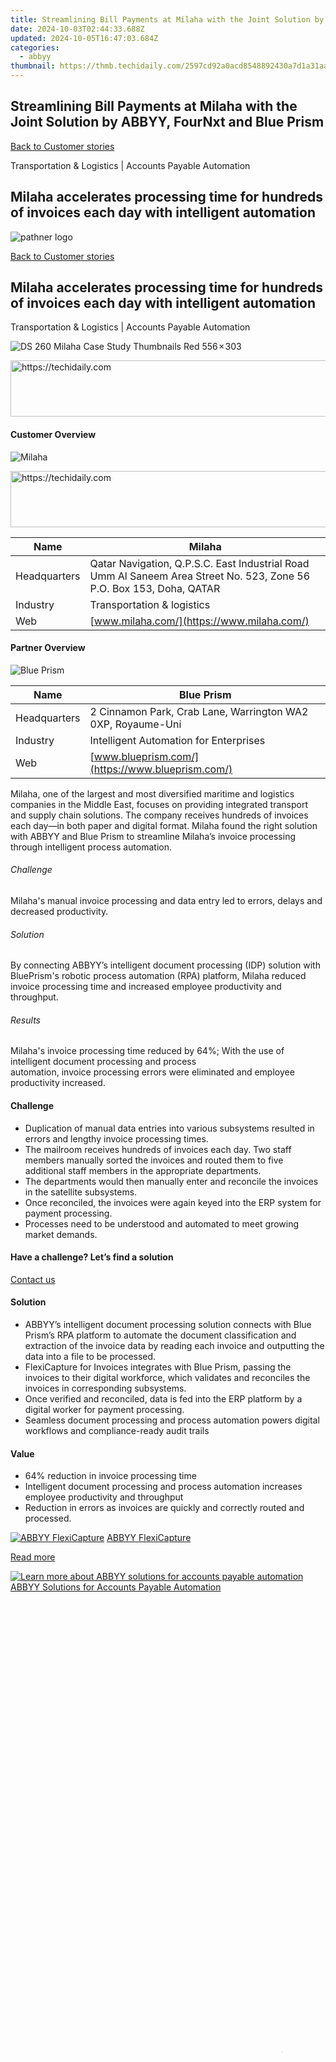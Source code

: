 ```yaml
---
title: Streamlining Bill Payments at Milaha with the Joint Solution by ABBYY, FourNxt and Blue Prism
date: 2024-10-03T02:44:33.688Z
updated: 2024-10-05T16:47:03.684Z
categories:
  - abbyy
thumbnail: https://thmb.techidaily.com/2597cd92a0acd8548892430a7d1a31aad74db81001d653dab278938ebfa823a1.jpg
---
```


## Streamlining Bill Payments at Milaha with the Joint Solution by ABBYY, FourNxt and Blue Prism

[Back to Customer stories](https://tools.techidaily.com/abbyy/products/)

Transportation & Logistics | Accounts Payable Automation

## Milaha accelerates processing time for hundreds of invoices each day with intelligent automation 

![pathner logo](https://content.abbyy.com/-/media/project/abbyy/abbyy/logos-white/en/151977.png?h=40&iar=0&w=120)

[Back to Customer stories](https://tools.techidaily.com/abbyy/products/)

## Milaha accelerates processing time for hundreds of invoices each day with intelligent automation 

Transportation & Logistics | Accounts Payable Automation 

![DS 260 Milaha Case Study Thumbnails Red 556 × 303](https://static3.abbyy.com/abbyycommedia/38104/ds-260_milaha-case-study_thumbnails-red-556-303.jpg) 

<!-- affiliate ads begin -->
<a href="https://appsumo.8odi.net/c/5597632/2105867/7443" target="_top" id="2105867">
  <img src="//a.impactradius-go.com/display-ad/7443-2105867" border="0" alt="https://techidaily.com" width="728" height="90"/>
</a>
<img height="0" width="0" src="https://appsumo.8odi.net/i/5597632/2105867/7443" style="position:absolute;visibility:hidden;" border="0" />
<!-- affiliate ads end -->

#### Customer Overview

![Milaha](https://static4.abbyy.com/abbyycommedia/32806/04c-milaha-logo-146x66.png) 

<!-- affiliate ads begin -->
<a href="https://appsumo.8odi.net/c/5597632/2118319/7443" target="_top" id="2118319">
  <img src="//a.impactradius-go.com/display-ad/7443-2118319" border="0" alt="https://techidaily.com" width="728" height="90"/>
</a>
<img height="0" width="0" src="https://appsumo.8odi.net/i/5597632/2118319/7443" style="position:absolute;visibility:hidden;" border="0" />
<!-- affiliate ads end -->

| Name         | Milaha                                                                                                               |
| ------------ | -------------------------------------------------------------------------------------------------------------------- |
| Headquarters | Qatar Navigation, Q.P.S.C. East Industrial Road Umm Al Saneem Area Street No. 523, Zone 56 P.O. Box 153, Doha, QATAR |
| Industry     | Transportation & logistics                                                                                           |
| Web          | [www.milaha.com/](https://www.milaha.com/)                                                                           |

#### Partner Overview

![Blue Prism](https://static2.abbyy.com/abbyycommedia/23289/blueprism-logo.png) 

| Name         | Blue Prism                                                  |
| ------------ | ----------------------------------------------------------- |
| Headquarters | 2 Cinnamon Park, Crab Lane, Warrington WA2 0XP, Royaume-Uni |
| Industry     | Intelligent Automation for Enterprises                      |
| Web          | [www.blueprism.com/](https://www.blueprism.com/)            |

Milaha, one of the largest and most diversified maritime and logistics companies in the Middle East, focuses on providing integrated transport and supply chain solutions. The company receives hundreds of invoices each day—in both paper and digital format. Milaha found the right solution with ABBYY and Blue Prism to streamline Milaha’s invoice processing through intelligent process automation.

###### Challenge

Milaha's manual invoice processing and data entry led to errors, delays and decreased productivity.

###### Solution

By connecting ABBYY’s intelligent document processing (IDP) solution with BluePrism's robotic process automation (RPA) platform, Milaha reduced invoice processing time and increased employee productivity and throughput. 

###### Results

Milaha's invoice processing time reduced by 64%; With the use of intelligent document processing and process  
automation, invoice processing errors were eliminated and employee productivity increased.

#### Challenge

   * Duplication of manual data entries into various subsystems resulted in errors and lengthy invoice processing times.
   * The mailroom receives hundreds of invoices each day. Two staff members manually sorted the invoices and routed them to five additional staff members in the appropriate departments.
   * The departments would then manually enter and reconcile the invoices in the satellite subsystems.
   * Once reconciled, the invoices were again keyed into the ERP system for payment processing.
   * Processes need to be understood and automated to meet growing market demands.

#### Have a challenge? Let’s find a solution  

[Contact us](https://tools.techidaily.com/abbyy/products/) 

#### Solution

* ABBYY’s intelligent document processing solution connects with Blue Prism’s RPA platform to automate the document classification and extraction of the invoice data by reading each invoice and outputting the data into a file to be processed.
* FlexiCapture for Invoices integrates with Blue Prism, passing the invoices to their digital workforce, which validates and reconciles the invoices in corresponding subsystems.
* Once verified and reconciled, data is fed into the ERP platform by a digital worker for payment processing.
* Seamless document processing and process automation powers digital workflows and compliance-ready audit trails

#### Value

* 64% reduction in invoice processing time
* Intelligent document processing and process automation increases employee productivity and throughput
* Reduction in errors as invoices are quickly and correctly routed and processed.

[![ABBYY FlexiCapture](https://static2.abbyy.com/abbyycommedia/21380/4-flexicapture.jpg)](https://tools.techidaily.com/abbyy/products/) [ABBYY FlexiCapture](https://tools.techidaily.com/abbyy/products/) 

[Read more](https://tools.techidaily.com/abbyy/products/) 

[![Learn more about ABBYY solutions for accounts payable automation](https://static4.abbyy.com/abbyycommedia/14351/1-accounts-payable.jpg)](https://tools.techidaily.com/abbyy/products/) [ABBYY Solutions for Accounts Payable Automation](https://tools.techidaily.com/abbyy/products/) 

<!-- affiliate ads begin -->
<span id="1424529">
					<video width="864" height="1536" style="cursor:pointer"
           poster="//a.impactradius-go.com/display-clicktoplayimage/1424529.png"
           onclick="if(!this.playClicked){this.play();this.setAttribute('controls',true);this.playClicked=true;}">
	   <source src="//a.impactradius-go.com/display-ad/16446-1424529">
	   <img src="//a.impactradius-go.com/display-clicktoplayimage/1424529.png" style="border: none; height: 100%; width: 100%; object-fit: contain">
	</video>
	<div style="width:540px;text-align:center"><a href="javascript:window.open(decodeURIComponent('https%3A%2F%2Flaganoo.pxf.io%2Fc%2F5597632%2F1424529%2F16446'), '_blank');void(0);">Click here</a></div>
</span>
<img height="0" width="0" src="https://imp.pxf.io/i/5597632/1424529/16446" style="position:absolute;visibility:hidden;" border="0" />
<!-- affiliate ads end -->

[Read more](https://tools.techidaily.com/abbyy/products/) 

[![Download the PDF version](https://static3.abbyy.com/abbyycommedia/38102/ds-260_milaha-case-study_thumbnails-red-360-162.jpg)](https://static4.abbyy.com/abbyycommedia/32817/customerstory-transportation-milaha-en.pdf "PDF Version") [PDF Version](https://static4.abbyy.com/abbyycommedia/32817/customerstory-transportation-milaha-en.pdf "PDF Version") 

[Read the document](https://static4.abbyy.com/abbyycommedia/32817/customerstory-transportation-milaha-en.pdf "PDF Version") 

[More about ABBYY](https://tools.techidaily.com/abbyy/products/) 

[Find your ABBYY office](https://tools.techidaily.com/abbyy/products/) 

<!-- affiliate ads begin -->
<a href="https://wigfever.sjv.io/c/5597632/2014849/22899" target="_top" id="2014849">
  <img src="//a.impactradius-go.com/display-ad/22899-2014849" border="0" alt="https://techidaily.com" width="728" height="90"/>
</a>
<img height="0" width="0" src="https://wigfever.sjv.io/i/5597632/2014849/22899" style="position:absolute;visibility:hidden;" border="0" />
<!-- affiliate ads end -->

### Ready to talk to an expert?

We'd love to help you along your automation journey.

[Contact us](https://tools.techidaily.com/abbyy/products/)

<ins class="adsbygoogle"
     style="display:block"
     data-ad-format="autorelaxed"
     data-ad-client="ca-pub-7571918770474297"
     data-ad-slot="1223367746"></ins>

<ins class="adsbygoogle"
     style="display:block"
     data-ad-client="ca-pub-7571918770474297"
     data-ad-slot="8358498916"
     data-ad-format="auto"
     data-full-width-responsive="true"></ins>

<span class="atpl-alsoreadstyle">Also read:</span>
<div><ul>
<li><a href="https://tiktok-videos.techidaily.com/new-authentic-buying-channels-for-tiktok-admirers/"><u>[New] Authentic Buying Channels for TikTok Admirers</u></a></li>
<li><a href="https://youtube-web.techidaily.com/n-2024-best-8-platforms-for-professional-linux-editing/"><u>[New] In 2024, Best 8 Platforms for Professional Linux Editing</u></a></li>
<li><a href="https://fox-links.techidaily.com/new-transformative-zooms-for-snapchat-photos-and-videos/"><u>[New] Transformative Zooms for Snapchat Photos & Videos</u></a></li>
<li><a href="https://facebook-clips.techidaily.com/updated-master-list-essential-6-fb-lite-downloads-for-2024/"><u>[Updated] Master List Essential 6 FB Lite Downloads for 2024</u></a></li>
<li><a href="https://discover-blog.techidaily.com/dvd-dvdmp4flvaviiphoneipadandroid/"><u>節省時間並保持品質的高效DVD轉換器 -快速將DVD改編成MP4、FLV及AVI形式，適用iPhone/iPad/Android</u></a></li>
<li><a href="https://discover-blog.techidaily.com/mastering-ios-device-care-essential-tips-for-iphone-maintenance-seamless-ipad-transitions-and-reliable-ipod-backups/"><u>Mastering iOS Device Care: Essential Tips for iPhone Maintenance, Seamless iPad Transitions, and Reliable iPod Backups</u></a></li>
<li><a href="https://discover-blog.techidaily.com/mastering-your-digital-space-with-icloud-an-essential-walkthrough-of-its-features-and-application/"><u>Mastering Your Digital Space with iCloud: An Essential Walkthrough of Its Features and Application</u></a></li>
<li><a href="https://driver-error.techidaily.com/no-vehicle-load-for-this-equipment/"><u>No Vehicle Load for This Equipment</u></a></li>
<li><a href="https://youtube-docs.techidaily.com/-for-controlling-video-comment-settings-in-youtube/"><u>Steps for Controlling Video Comment Settings in YouTube</u></a></li>
<li><a href="https://discover-blog.techidaily.com/tips-for-creating-high-quality-compressed-videos-perfect-for-your-instagram-feed/"><u>Tips for Creating High-Quality, Compressed Videos Perfect for Your Instagram Feed</u></a></li>
<li><a href="https://fox-boxes.techidaily.com/tips-for-embedding-time-stamps-in-youtube-clips-for-2024/"><u>Tips for Embedding Time Stamps in YouTube Clips for 2024</u></a></li>
<li><a href="https://discover-blog.techidaily.com/top-5-strategies-for-streaming-itunes-films-directly-onto-your-television-screen/"><u>Top 5 Strategies for Streaming iTunes Films Directly Onto Your Television Screen</u></a></li>
<li><a href="https://tech-haven.techidaily.com/top-8-immediate-ways-to-leverage-customizable-gpt-models/"><u>Top 8 Immediate Ways to Leverage Customizable GPT Models</u></a></li>
</ul></div>

